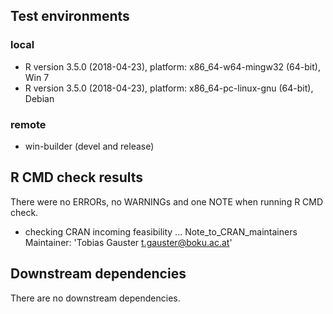 ## Test environments

### local
    
* R version 3.5.0 (2018-04-23), platform: x86_64-w64-mingw32 (64-bit), Win 7
* R version 3.5.0 (2018-04-23), platform: x86_64-pc-linux-gnu (64-bit), Debian

### remote

* win-builder (devel and release)

## R CMD check results
There were no ERRORs, no WARNINGs and one NOTE when running R CMD check. 

* checking CRAN incoming feasibility ... Note_to_CRAN_maintainers
Maintainer: 'Tobias Gauster <t.gauster@boku.ac.at>'

## Downstream dependencies
There are no downstream dependencies. 
